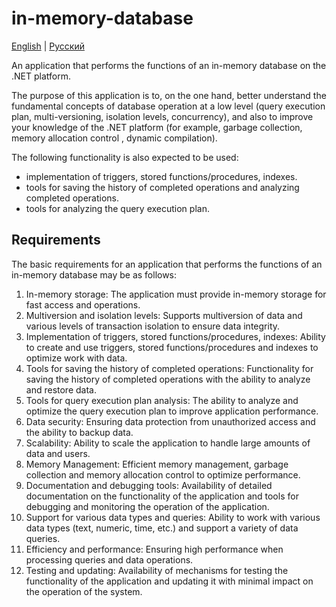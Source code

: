 # in-memory-database

[English](README.md) | [Русский](README.ru.md)

An application that performs the functions of an in-memory database on the .NET platform.

The purpose of this application is to, on the one hand, better understand the fundamental concepts of database operation at a low level (query execution plan, multi-versioning, isolation levels, concurrency), and also to improve your knowledge of the .NET platform (for example, garbage collection, memory allocation control , dynamic compilation).

The following functionality is also expected to be used:
- implementation of triggers, stored functions/procedures, indexes.
- tools for saving the history of completed operations and analyzing completed operations.
- tools for analyzing the query execution plan.

## Requirements

The basic requirements for an application that performs the functions of an in-memory database may be as follows:

1. In-memory storage: The application must provide in-memory storage for fast access and operations.
2. Multiversion and isolation levels: Supports multiversion of data and various levels of transaction isolation to ensure data integrity.
3. Implementation of triggers, stored functions/procedures, indexes: Ability to create and use triggers, stored functions/procedures and indexes to optimize work with data.
4. Tools for saving the history of completed operations: Functionality for saving the history of completed operations with the ability to analyze and restore data.
5. Tools for query execution plan analysis: The ability to analyze and optimize the query execution plan to improve application performance.
6. Data security: Ensuring data protection from unauthorized access and the ability to backup data.
7. Scalability: Ability to scale the application to handle large amounts of data and users.
8. Memory Management: Efficient memory management, garbage collection and memory allocation control to optimize performance.
9. Documentation and debugging tools: Availability of detailed documentation on the functionality of the application and tools for debugging and monitoring the operation of the application.
10. Support for various data types and queries: Ability to work with various data types (text, numeric, time, etc.) and support a variety of data queries.
11. Efficiency and performance: Ensuring high performance when processing queries and data operations.
12. Testing and updating: Availability of mechanisms for testing the functionality of the application and updating it with minimal impact on the operation of the system.
